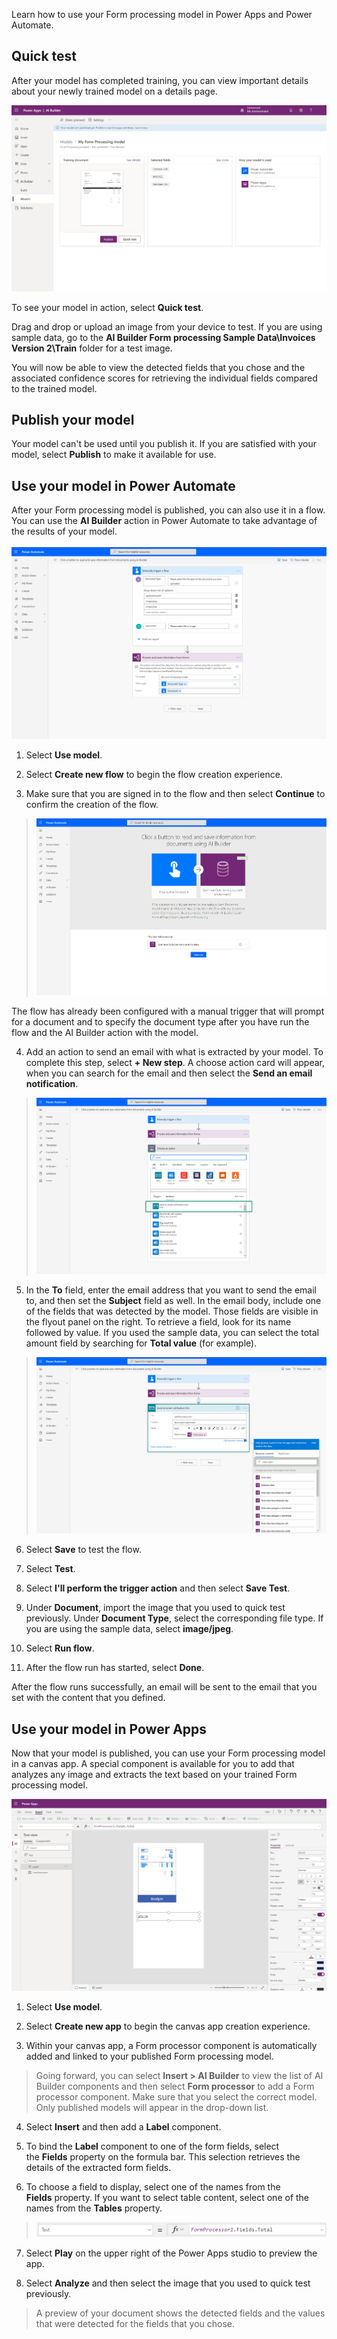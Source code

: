 Learn how to use your Form processing model in Power Apps and Power Automate.

## Quick test

After your model has completed training, you can view important details about your newly trained model on a details page.

![Trained model details page](../media/image4.png)

To see your model in action, select **Quick test**.

Drag and drop or upload an image from your device to test. If you are using sample data, go to the **AI Builder Form processing Sample Data\\Invoices Version 2\\Train** folder for a test image.

You will now be able to view the detected fields that you chose and the associated confidence scores for retrieving the individual fields compared to the trained model.

## Publish your model

Your model can\'t be used until you publish it. If you are satisfied with your model, select **Publish** to make it available for use.

## Use your model in Power Automate

After your Form processing model is published, you can also use it in a flow. You can use the **AI Builder** action in Power Automate to take advantage of the results of your model.\
\
![screenshot](../media/image5.png)

1.  Select **Use model**.

2.  Select **Create new flow** to begin the flow creation experience.

3.  Make sure that you are signed in to the flow and then select **Continue** to confirm the creation of the flow.

> ![screenshot](../media/image6.png)

The flow has already been configured with a manual trigger that will prompt for a document and to specify the document type after you have run the flow and the AI Builder action with the model.

4.  Add an action to send an email with what is extracted by your model. To complete this step, select **+ New step**. A choose action card will appear, when you can search for the email and then select the **Send an email notification**.

> ![screenshot](../media/image7.png)

5.  In the **To** field, enter the email address that you want to send the email to, and then set the **Subject** field as well. In the email body, include one of the fields that was detected by the model. Those fields are visible in the flyout panel on the right. To retrieve a field, look for its name followed by value. If you used the sample data, you can select the total amount field by searching for **Total value** (for example).

> ![screenshot](../media/image8.png)

6.  Select **Save** to test the flow.

7.  Select **Test**.

8.  Select **I\'ll perform the trigger action** and then select **Save Test**.

9.  Under **Document**, import the image that you used to quick test previously. Under **Document Type**, select the corresponding file type. If you are using the sample data, select **image/jpeg**.

10. Select **Run flow**.

11. After the flow run has started, select **Done**.

After the flow runs successfully, an email will be sent to the email that you set with the content that you defined.

## Use your model in Power Apps

Now that your model is published, you can use your Form processing model in a canvas app. A special component is available for you to add that analyzes any image and extracts the text based on your trained Form processing model.

![screenshot](../media/image9.png)

1.  Select **Use model**.

2.  Select **Create new app** to begin the canvas app creation experience.

3.  Within your canvas app, a Form processor component is automatically added and linked to your published Form processing model.

> Going forward, you can select **Insert \> AI Builder** to view the list of AI Builder components and then select **Form processor** to add a Form processor component. Make sure that you select the correct model. Only published models will appear in the drop-down list.

4.  Select **Insert** and then add a **Label** component.

5.  To bind the **Label** component to one of the form fields, select the **Fields** property on the formula bar. This selection retrieves the details of the extracted form fields.

6.  To choose a field to display, select one of the names from the **Fields** property. If you want to select table content, select one of the names from the **Tables** property.

> ![screenshot](../media/image10.png)

7.  Select **Play** on the upper right of the Power Apps studio to preview the app.

8.  Select **Analyze** and then select the image that you used to quick test previously.

> A preview of your document shows the detected fields and the values that were detected for the fields that you chose.
